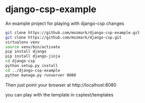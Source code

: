 django-csp-example
==================

An example project for playing with django-csp changes

```bash 
git clone https://github.com/mozmark/django-csp-example.git
git clone https://github.com/mozmark/django-csp.git
virtualenv venv
source venv/bin/activate
pip install django
pip install django-jinja
cd django-csp
python setup.py install
cd ../django-csp-example
python manage.py runserver 8080
```

Then just point your browser at http://localhost:8080

you can play with the template in csptest/templates 
